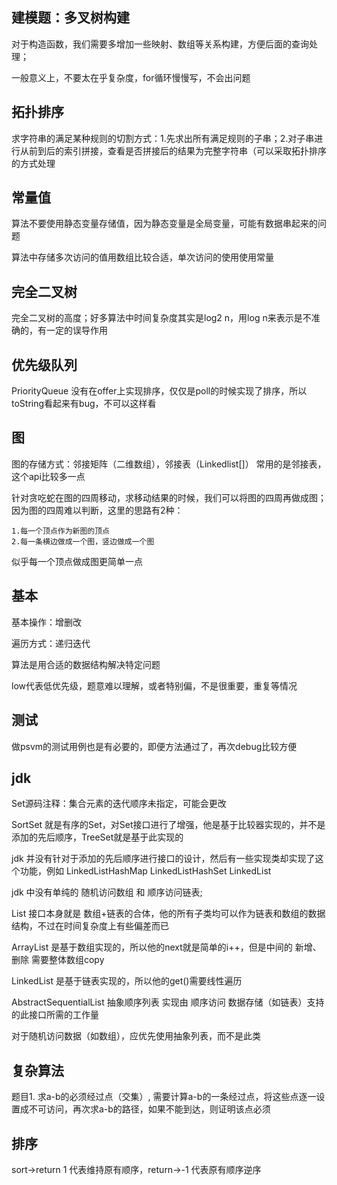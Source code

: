 ## 建模题：多叉树构建

对于构造函数，我们需要多增加一些映射、数组等关系构建，方便后面的查询处理；

一般意义上，不要太在乎复杂度，for循环慢慢写，不会出问题

## 拓扑排序

求字符串的满足某种规则的切割方式：1.先求出所有满足规则的子串；2.对子串进行从前到后的索引拼接，查看是否拼接后的结果为完整字符串（可以采取拓扑排序的方式处理

## 常量值

算法不要使用静态变量存储值，因为静态变量是全局变量，可能有数据串起来的问题

算法中存储多次访问的值用数组比较合适，单次访问的使用使用常量

## 完全二叉树

完全二叉树的高度；好多算法中时间复杂度其实是log2 n，用log n来表示是不准确的，有一定的误导作用

## 优先级队列

PriorityQueue 没有在offer上实现排序，仅仅是poll的时候实现了排序，所以toString看起来有bug，不可以这样看

## 图

图的存储方式：邻接矩阵（二维数组），邻接表（Linkedlist[]） 常用的是邻接表，这个api比较多一点

针对贪吃蛇在图的四周移动，求移动结果的时候，我们可以将图的四周再做成图；因为图的四周难以判断，这里的思路有2种：

    1.每一个顶点作为新图的顶点
    2.每一条横边做成一个图，竖边做成一个图

似乎每一个顶点做成图更简单一点


## 基本

基本操作：增删改

遍历方式：递归迭代

算法是用合适的数据结构解决特定问题

low代表低优先级，题意难以理解，或者特别偏，不是很重要，重复等情况

## 测试

做psvm的测试用例也是有必要的，即便方法通过了，再次debug比较方便

## jdk

Set源码注释：集合元素的迭代顺序未指定，可能会更改

SortSet 就是有序的Set，对Set接口进行了增强，他是基于比较器实现的，并不是添加的先后顺序，TreeSet就是基于此实现的

jdk 并没有针对于添加的先后顺序进行接口的设计，然后有一些实现类却实现了这个功能，例如 LinkedListHashMap LinkedListHashSet LinkedList

jdk 中没有单纯的 随机访问数组 和 顺序访问链表;

List 接口本身就是 数组+链表的合体，他的所有子类均可以作为链表和数组的数据结构，不过在时间复杂度上有些偏差而已

ArrayList 是基于数组实现的，所以他的next就是简单的i++，但是中间的 新增、删除 需要整体数组copy

LinkedList 是基于链表实现的，所以他的get()需要线性遍历

AbstractSequentialList 抽象顺序列表 实现由 顺序访问 数据存储（如链表）支持的此接口所需的工作量

对于随机访问数据（如数组），应优先使用抽象列表，而不是此类

## 复杂算法

题目1. 求a-b的必须经过点（交集）, 需要计算a-b的一条经过点，将这些点逐一设置成不可访问，再次求a-b的路径，如果不能到达，则证明该点必须

## 排序

sort->return 1 代表维持原有顺序，return->-1 代表原有顺序逆序
